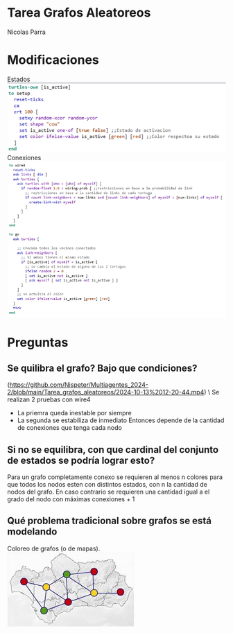# Tarea Grafos Aleatoreos 
Nicolas Parra
# Modificaciones
Estados\
![alt text](image-1.png)\
Conexiones\
![alt text](image.png)

# Preguntas
## Se quilibra el grafo? Bajo que condiciones?
(https://github.com/Nispeter/Multiagentes_2024-2/blob/main/Tarea_grafos_aleatoreos/2024-10-13%2012-20-44.mp4) \\
Se realizan 2 pruebas con wire4
- La priemra queda inestable por siempre
- La segunda se estabiliza de inmediato
Entonces depende de la cantidad de conexiones que tenga cada nodo
## Si no se equilibra, con que cardinal del conjunto de estados se podría lograr esto?
Para un grafo completamente conexo se requieren al menos n colores para que todos los nodos esten con distintos estados, con n la cantidad de nodos del grafo.
En caso contrario se requieren una cantidad igual a el grado del nodo con máximas conexiones + 1
## Qué problema tradicional sobre grafos se está modelando 
Coloreo de grafos (o de mapas).\
![alt text](images.jpeg)
